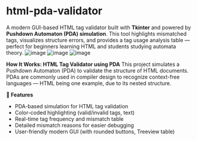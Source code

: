 # html-pda-validator
A modern GUI-based HTML tag validator built with **Tkinter** and powered by **Pushdown Automaton (PDA) simulation**. This tool highlights mismatched tags, visualizes structure errors, and provides a tag usage analysis table — perfect for beginners learning HTML and students studying automata theory.
![image](https://github.com/user-attachments/assets/bd0dac09-c019-40be-aeac-8918a6aea5d7)
![image](https://github.com/user-attachments/assets/324383a4-3491-4b9d-ad4d-458a4d667740)
![image](https://github.com/user-attachments/assets/1a9e3f51-4266-432e-977d-69005188d123)

**How It Works: HTML Tag Validator using PDA**
This project simulates a Pushdown Automaton (PDA) to validate the structure of HTML documents. PDAs are commonly used in compiler design to recognize context-free languages — HTML being one example, due to its nested structure.

**🚀 Features**
- PDA-based simulation for HTML tag validation
- Color-coded highlighting (valid/invalid tags, text)
- Real-time tag frequency and mismatch table
- Detailed mismatch reasons for easier debugging
- User-friendly modern GUI (with rounded buttons, Treeview table)
